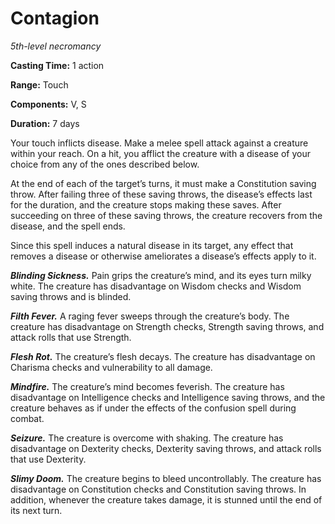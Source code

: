 <title>Contagion</title>

# Contagion

_5th-level necromancy_

**Casting Time:** 1 action

**Range:** Touch

**Components:** V, S

**Duration:** 7 days

Your touch inflicts disease. Make a melee
spell attack against a creature within your
reach. On a hit, you afflict the creature
with a disease of your choice from any of the
ones described below.

At the end of each of the target’s turns, it
must make a Constitution saving throw. After
failing three of these saving throws, the
disease’s effects last for the duration, and
the creature stops making these saves. After
succeeding on three of these saving throws,
the creature recovers from the disease, and
the spell ends.

Since this spell induces a natural disease in
its target, any effect that removes a disease
or otherwise ameliorates a disease’s effects
apply to it.

_**Blinding Sickness.**_ Pain grips the
creature’s mind, and its eyes turn milky
white. The creature has disadvantage on
Wisdom checks and Wisdom saving throws and is
blinded.

_**Filth Fever.**_ A raging fever sweeps
through the creature’s body. The creature has
disadvantage on Strength checks, Strength
saving throws, and attack rolls that use
Strength.

_**Flesh Rot.**_ The creature’s flesh decays.
The creature has disadvantage on Charisma
checks and vulnerability to all damage.

_**Mindfire.**_ The creature’s mind becomes
feverish. The creature has disadvantage on
Intelligence checks and Intelligence saving
throws, and the creature behaves as if under
the effects of the confusion spell during
combat.

_**Seizure.**_ The creature is overcome with
shaking. The creature has disadvantage on
Dexterity checks, Dexterity saving throws,
and attack rolls that use Dexterity.

_**Slimy Doom.**_ The creature begins to
bleed uncontrollably. The creature has
disadvantage on Constitution checks and
Constitution saving throws. In addition,
whenever the creature takes damage, it is
stunned until the end of its next turn.

